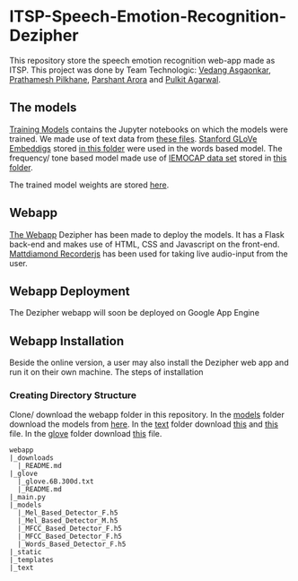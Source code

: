 # ITSP-Speech-Emotion-Recognition-Dezipher
This repository store the speech emotion recognition web-app made as ITSP. This project was done by Team Technologic: [Vedang Asgaonkar](https://github.com/VedangAsgaonkar), [Prathamesh Pilkhane](https://github.com/Prathamesh2708), [Parshant Arora](https://github.com/Parshant-Arora) and [Pulkit Agarwal](https://github.com/PulkitAgr113).

## The models
[Training Models](Training%20Models) contains the Jupyter notebooks on which the models were trained. We made use of text data from [these files](https://drive.google.com/drive/folders/1x5m4OnLF-xZoMSz36ikw4ffc1SnRsfDe?usp=sharing). [Stanford GLoVe Embeddigs](https://github.com/stanfordnlp/GloVe) stored [in this folder](https://drive.google.com/file/d/1L0TcBVaWnOJt-TsT7GC-dQq4Lb59B-nA/view?usp=sharing) were used in the words based model. The frequency/ tone based model made use of [IEMOCAP data set](https://sail.usc.edu/iemocap/) stored in [this folder](https://drive.google.com/drive/folders/1eGqZ_gxJmm6Y7rc-gzbLHOjyT-vaARfq?usp=sharing).

The trained model weights are stored [here](https://drive.google.com/drive/folders/1xUz0hBP1nSk6Tf7jfpFy5CIUKf0_qTt5?usp=sharing).

## Webapp
[The Webapp](Webapp) Dezipher has been made to deploy the models. It has a Flask back-end and makes use of HTML, CSS and Javascript on the front-end. [Mattdiamond Recorderjs](https://github.com/mattdiamond/Recorderjs) has been used for taking live audio-input from the user. 

## Webapp Deployment
The Dezipher webapp will soon be deployed on Google App Engine

## Webapp Installation
Beside the online version, a user may also install the Dezipher web app and run it on their own machine. The steps of installation

### Creating Directory Structure
Clone/ download the webapp folder in this repository. In the [models](webapp/models) folder download the models from [here](https://drive.google.com/drive/folders/1xUz0hBP1nSk6Tf7jfpFy5CIUKf0_qTt5?usp=sharing). In the [text](webapp/text) folder download [this](https://drive.google.com/file/d/1vkggJKi-QPSA-tpROvZisW5KvdBLzc83/view?usp=sharing) and [this](https://drive.google.com/file/d/1hYjiT3RM8_l6sH2HlYsPwL5lnFHuKnq_/view?usp=sharing) file. In the [glove](webapp/glove) folder download [this](https://drive.google.com/file/d/14i7sZCaTE9wmOFdPEkvarVdTWtupff9N/view?usp=sharing) file.
```
webapp
|_downloads
  |_README.md
|_glove
  |_glove.6B.300d.txt
  |_README.md
|_main.py
|_models
  |_Mel_Based_Detector_F.h5
  |_Mel_Based_Detector_M.h5
  |_MFCC_Based_Detector_F.h5
  |_MFCC_Based_Detector_F.h5
  |_Words_Based_Detector_F.h5
|_static
|_templates
|_text
```
